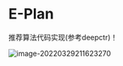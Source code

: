 # E-Plan

推荐算法代码实现(参考deepctr)！



![image-20220329211623270](http://ryluo.oss-cn-chengdu.aliyuncs.com/图片image-20220329211623270.png)